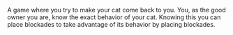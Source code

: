 A game where you try to make your cat come back to you.  You, as the good owner you are, know the exact behavior of your cat.  Knowing this you can place blockades to take advantage of its behavior by placing blockades. 